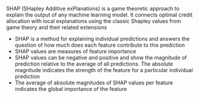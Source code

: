 SHAP (SHapley Additive exPlanations) is a game theoretic approach to explain the output of any machine learning model.
It connects optimal credit allocation with local explanations using the classic Shapley values from game theory 
and their related extensions

- SHAP is a method for explaining individual predictions and answers the question of how much does each feature 
contribute to this prediction
- SHAP values are measures of feature importance
- SHAP values can be negative and positive and show the magnitude of prediction relative to the average of all 
predictions. The absolute magnitude indicates the strength of the feature for a particular individual prediction
- The average of absolute magnitudes of SHAP values per feature indicates the global importance of the feature